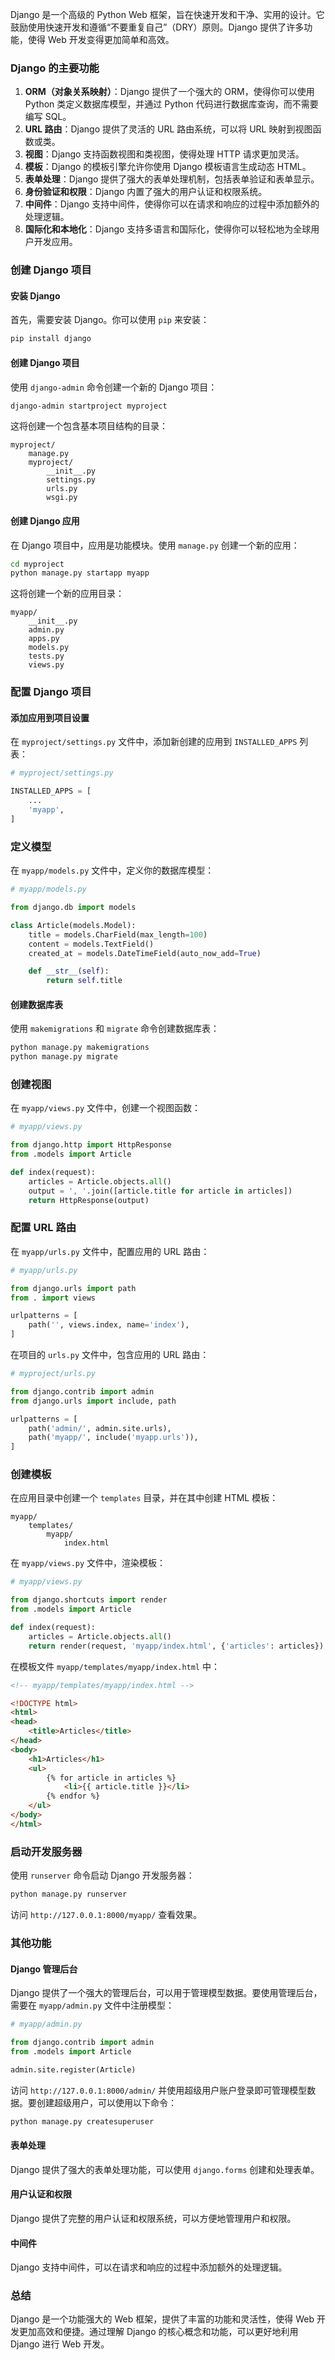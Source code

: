 Django 是一个高级的 Python Web 框架，旨在快速开发和干净、实用的设计。它鼓励使用快速开发和遵循“不要重复自己”（DRY）原则。Django 提供了许多功能，使得 Web 开发变得更加简单和高效。

### Django 的主要功能

1. **ORM（对象关系映射）**：Django 提供了一个强大的 ORM，使得你可以使用 Python 类定义数据库模型，并通过 Python 代码进行数据库查询，而不需要编写 SQL。
2. **URL 路由**：Django 提供了灵活的 URL 路由系统，可以将 URL 映射到视图函数或类。
3. **视图**：Django 支持函数视图和类视图，使得处理 HTTP 请求更加灵活。
4. **模板**：Django 的模板引擎允许你使用 Django 模板语言生成动态 HTML。
5. **表单处理**：Django 提供了强大的表单处理机制，包括表单验证和表单显示。
6. **身份验证和权限**：Django 内置了强大的用户认证和权限系统。
7. **中间件**：Django 支持中间件，使得你可以在请求和响应的过程中添加额外的处理逻辑。
8. **国际化和本地化**：Django 支持多语言和国际化，使得你可以轻松地为全球用户开发应用。

### 创建 Django 项目

#### 安装 Django

首先，需要安装 Django。你可以使用 `pip` 来安装：

```bash
pip install django
```

#### 创建 Django 项目

使用 `django-admin` 命令创建一个新的 Django 项目：

```bash
django-admin startproject myproject
```

这将创建一个包含基本项目结构的目录：

```
myproject/
    manage.py
    myproject/
        __init__.py
        settings.py
        urls.py
        wsgi.py
```

#### 创建 Django 应用

在 Django 项目中，应用是功能模块。使用 `manage.py` 创建一个新的应用：

```bash
cd myproject
python manage.py startapp myapp
```

这将创建一个新的应用目录：

```
myapp/
    __init__.py
    admin.py
    apps.py
    models.py
    tests.py
    views.py
```

### 配置 Django 项目

#### 添加应用到项目设置

在 `myproject/settings.py` 文件中，添加新创建的应用到 `INSTALLED_APPS` 列表：

```python
# myproject/settings.py

INSTALLED_APPS = [
    ...
    'myapp',
]
```

### 定义模型

在 `myapp/models.py` 文件中，定义你的数据库模型：

```python
# myapp/models.py

from django.db import models

class Article(models.Model):
    title = models.CharField(max_length=100)
    content = models.TextField()
    created_at = models.DateTimeField(auto_now_add=True)

    def __str__(self):
        return self.title
```

#### 创建数据库表

使用 `makemigrations` 和 `migrate` 命令创建数据库表：

```bash
python manage.py makemigrations
python manage.py migrate
```

### 创建视图

在 `myapp/views.py` 文件中，创建一个视图函数：

```python
# myapp/views.py

from django.http import HttpResponse
from .models import Article

def index(request):
    articles = Article.objects.all()
    output = ', '.join([article.title for article in articles])
    return HttpResponse(output)
```

### 配置 URL 路由

在 `myapp/urls.py` 文件中，配置应用的 URL 路由：

```python
# myapp/urls.py

from django.urls import path
from . import views

urlpatterns = [
    path('', views.index, name='index'),
]
```

在项目的 `urls.py` 文件中，包含应用的 URL 路由：

```python
# myproject/urls.py

from django.contrib import admin
from django.urls import include, path

urlpatterns = [
    path('admin/', admin.site.urls),
    path('myapp/', include('myapp.urls')),
]
```

### 创建模板

在应用目录中创建一个 `templates` 目录，并在其中创建 HTML 模板：

```
myapp/
    templates/
        myapp/
            index.html
```

在 `myapp/views.py` 文件中，渲染模板：

```python
# myapp/views.py

from django.shortcuts import render
from .models import Article

def index(request):
    articles = Article.objects.all()
    return render(request, 'myapp/index.html', {'articles': articles})
```

在模板文件 `myapp/templates/myapp/index.html` 中：

```html
<!-- myapp/templates/myapp/index.html -->

<!DOCTYPE html>
<html>
<head>
    <title>Articles</title>
</head>
<body>
    <h1>Articles</h1>
    <ul>
        {% for article in articles %}
            <li>{{ article.title }}</li>
        {% endfor %}
    </ul>
</body>
</html>
```

### 启动开发服务器

使用 `runserver` 命令启动 Django 开发服务器：

```bash
python manage.py runserver
```

访问 `http://127.0.0.1:8000/myapp/` 查看效果。

### 其他功能

#### Django 管理后台

Django 提供了一个强大的管理后台，可以用于管理模型数据。要使用管理后台，需要在 `myapp/admin.py` 文件中注册模型：

```python
# myapp/admin.py

from django.contrib import admin
from .models import Article

admin.site.register(Article)
```

访问 `http://127.0.0.1:8000/admin/` 并使用超级用户账户登录即可管理模型数据。要创建超级用户，可以使用以下命令：

```bash
python manage.py createsuperuser
```

#### 表单处理

Django 提供了强大的表单处理功能，可以使用 `django.forms` 创建和处理表单。

#### 用户认证和权限

Django 提供了完整的用户认证和权限系统，可以方便地管理用户和权限。

#### 中间件

Django 支持中间件，可以在请求和响应的过程中添加额外的处理逻辑。

### 总结

Django 是一个功能强大的 Web 框架，提供了丰富的功能和灵活性，使得 Web 开发更加高效和便捷。通过理解 Django 的核心概念和功能，可以更好地利用 Django 进行 Web 开发。
